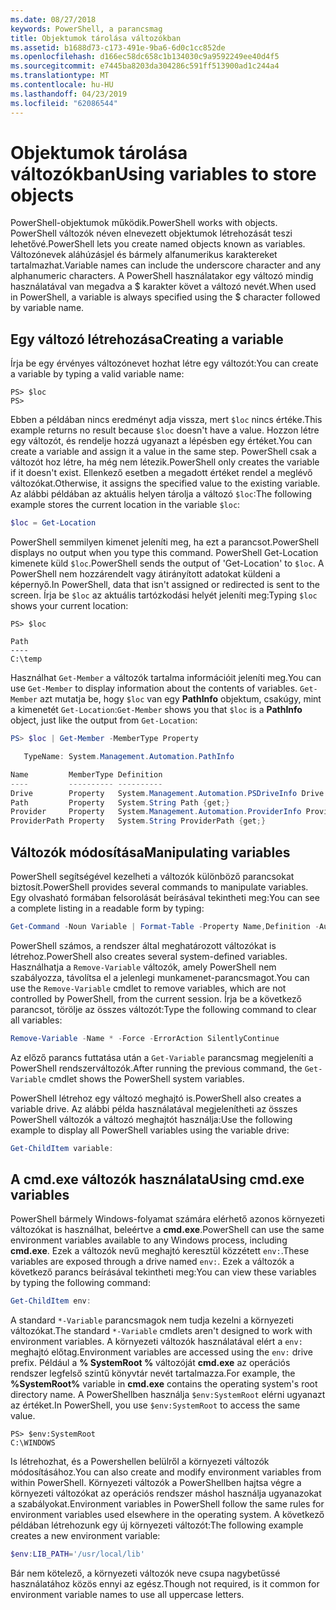 ```yaml
---
ms.date: 08/27/2018
keywords: PowerShell, a parancsmag
title: Objektumok tárolása változókban
ms.assetid: b1688d73-c173-491e-9ba6-6d0c1cc852de
ms.openlocfilehash: d166ec58dc658c1b134030c9a9592249ee40d4f5
ms.sourcegitcommit: e7445ba8203da304286c591ff513900ad1c244a4
ms.translationtype: MT
ms.contentlocale: hu-HU
ms.lasthandoff: 04/23/2019
ms.locfileid: "62086544"
---
```

# <a name="using-variables-to-store-objects"></a><span data-ttu-id="9993e-103">Objektumok tárolása változókban</span><span class="sxs-lookup"><span data-stu-id="9993e-103">Using variables to store objects</span></span>

<span data-ttu-id="9993e-104">PowerShell-objektumok működik.</span><span class="sxs-lookup"><span data-stu-id="9993e-104">PowerShell works with objects.</span></span> <span data-ttu-id="9993e-105">PowerShell változók néven elnevezett objektumok létrehozását teszi lehetővé.</span><span class="sxs-lookup"><span data-stu-id="9993e-105">PowerShell lets you create named objects known as variables.</span></span>
<span data-ttu-id="9993e-106">Változónevek aláhúzásjel és bármely alfanumerikus karaktereket tartalmazhat.</span><span class="sxs-lookup"><span data-stu-id="9993e-106">Variable names can include the underscore character and any alphanumeric characters.</span></span> <span data-ttu-id="9993e-107">A PowerShell használatakor egy változó mindig használatával van megadva a \$ karakter követ a változó nevét.</span><span class="sxs-lookup"><span data-stu-id="9993e-107">When used in PowerShell, a variable is always specified using the \$ character followed by variable name.</span></span>

## <a name="creating-a-variable"></a><span data-ttu-id="9993e-108">Egy változó létrehozása</span><span class="sxs-lookup"><span data-stu-id="9993e-108">Creating a variable</span></span>

<span data-ttu-id="9993e-109">Írja be egy érvényes változónevet hozhat létre egy változót:</span><span class="sxs-lookup"><span data-stu-id="9993e-109">You can create a variable by typing a valid variable name:</span></span>

```
PS> $loc
PS>
```

<span data-ttu-id="9993e-110">Ebben a példában nincs eredményt adja vissza, mert `$loc` nincs értéke.</span><span class="sxs-lookup"><span data-stu-id="9993e-110">This example returns no result because `$loc` doesn't have a value.</span></span> <span data-ttu-id="9993e-111">Hozzon létre egy változót, és rendelje hozzá ugyanazt a lépésben egy értéket.</span><span class="sxs-lookup"><span data-stu-id="9993e-111">You can create a variable and assign it a value in the same step.</span></span> <span data-ttu-id="9993e-112">PowerShell csak a változót hoz létre, ha még nem létezik.</span><span class="sxs-lookup"><span data-stu-id="9993e-112">PowerShell only creates the variable if it doesn't exist.</span></span>
<span data-ttu-id="9993e-113">Ellenkező esetben a megadott értéket rendel a meglévő változókat.</span><span class="sxs-lookup"><span data-stu-id="9993e-113">Otherwise, it assigns the specified value to the existing variable.</span></span> <span data-ttu-id="9993e-114">Az alábbi példában az aktuális helyen tárolja a változó `$loc`:</span><span class="sxs-lookup"><span data-stu-id="9993e-114">The following example stores the current location in the variable `$loc`:</span></span>

```powershell
$loc = Get-Location
```

<span data-ttu-id="9993e-115">PowerShell semmilyen kimenet jeleníti meg, ha ezt a parancsot.</span><span class="sxs-lookup"><span data-stu-id="9993e-115">PowerShell displays no output when you type this command.</span></span> <span data-ttu-id="9993e-116">PowerShell Get-Location kimenete küld `$loc`.</span><span class="sxs-lookup"><span data-stu-id="9993e-116">PowerShell sends the output of 'Get-Location' to `$loc`.</span></span> <span data-ttu-id="9993e-117">A PowerShell nem hozzárendelt vagy átirányított adatokat küldeni a képernyő.</span><span class="sxs-lookup"><span data-stu-id="9993e-117">In PowerShell, data that isn't assigned or redirected is sent to the screen.</span></span> <span data-ttu-id="9993e-118">Írja be `$loc` az aktuális tartózkodási helyét jeleníti meg:</span><span class="sxs-lookup"><span data-stu-id="9993e-118">Typing `$loc` shows your current location:</span></span>

```
PS> $loc

Path
----
C:\temp
```

<span data-ttu-id="9993e-119">Használhat `Get-Member` a változók tartalma információit jeleníti meg.</span><span class="sxs-lookup"><span data-stu-id="9993e-119">You can use `Get-Member` to display information about the contents of variables.</span></span> <span data-ttu-id="9993e-120">`Get-Member` azt mutatja be, hogy `$loc` van egy **PathInfo** objektum, csakúgy, mint a kimenetét `Get-Location`:</span><span class="sxs-lookup"><span data-stu-id="9993e-120">`Get-Member` shows you that `$loc` is a **PathInfo** object, just like the output from `Get-Location`:</span></span>

```powershell
PS> $loc | Get-Member -MemberType Property

   TypeName: System.Management.Automation.PathInfo

Name         MemberType Definition
----         ---------- ----------
Drive        Property   System.Management.Automation.PSDriveInfo Drive {get;}
Path         Property   System.String Path {get;}
Provider     Property   System.Management.Automation.ProviderInfo Provider {...
ProviderPath Property   System.String ProviderPath {get;}
```

## <a name="manipulating-variables"></a><span data-ttu-id="9993e-121">Változók módosítása</span><span class="sxs-lookup"><span data-stu-id="9993e-121">Manipulating variables</span></span>

<span data-ttu-id="9993e-122">PowerShell segítségével kezelheti a változók különböző parancsokat biztosít.</span><span class="sxs-lookup"><span data-stu-id="9993e-122">PowerShell provides several commands to manipulate variables.</span></span> <span data-ttu-id="9993e-123">Egy olvasható formában felsorolását beírásával tekintheti meg:</span><span class="sxs-lookup"><span data-stu-id="9993e-123">You can see a complete listing in a readable form by typing:</span></span>

```powershell
Get-Command -Noun Variable | Format-Table -Property Name,Definition -AutoSize -Wrap
```

<span data-ttu-id="9993e-124">PowerShell számos, a rendszer által meghatározott változókat is létrehoz.</span><span class="sxs-lookup"><span data-stu-id="9993e-124">PowerShell also creates several system-defined variables.</span></span> <span data-ttu-id="9993e-125">Használhatja a `Remove-Variable` változók, amely PowerShell nem szabályozza, távolítsa el a jelenlegi munkamenet-parancsmagot.</span><span class="sxs-lookup"><span data-stu-id="9993e-125">You can use the `Remove-Variable` cmdlet to remove variables, which are not controlled by PowerShell, from the current session.</span></span> <span data-ttu-id="9993e-126">Írja be a következő parancsot, törölje az összes változót:</span><span class="sxs-lookup"><span data-stu-id="9993e-126">Type the following command to clear all variables:</span></span>

```powershell
Remove-Variable -Name * -Force -ErrorAction SilentlyContinue
```

<span data-ttu-id="9993e-127">Az előző parancs futtatása után a `Get-Variable` parancsmag megjeleníti a PowerShell rendszerváltozók.</span><span class="sxs-lookup"><span data-stu-id="9993e-127">After running the previous command, the `Get-Variable` cmdlet shows the PowerShell system variables.</span></span>

<span data-ttu-id="9993e-128">PowerShell létrehoz egy változó meghajtó is.</span><span class="sxs-lookup"><span data-stu-id="9993e-128">PowerShell also creates a variable drive.</span></span> <span data-ttu-id="9993e-129">Az alábbi példa használatával megjelenítheti az összes PowerShell változók a változó meghajtót használja:</span><span class="sxs-lookup"><span data-stu-id="9993e-129">Use the following example to display all PowerShell variables using the variable drive:</span></span>

```powershell
Get-ChildItem variable:
```

## <a name="using-cmdexe-variables"></a><span data-ttu-id="9993e-130">A cmd.exe változók használata</span><span class="sxs-lookup"><span data-stu-id="9993e-130">Using cmd.exe variables</span></span>

<span data-ttu-id="9993e-131">PowerShell bármely Windows-folyamat számára elérhető azonos környezeti változókat is használhat, beleértve a **cmd.exe**.</span><span class="sxs-lookup"><span data-stu-id="9993e-131">PowerShell can use the same environment variables available to any Windows process, including **cmd.exe**.</span></span> <span data-ttu-id="9993e-132">Ezek a változók nevű meghajtó keresztül közzétett `env:`.</span><span class="sxs-lookup"><span data-stu-id="9993e-132">These variables are exposed through a drive named `env:`.</span></span> <span data-ttu-id="9993e-133">Ezek a változók a következő parancs beírásával tekintheti meg:</span><span class="sxs-lookup"><span data-stu-id="9993e-133">You can view these variables by typing the following command:</span></span>

```powershell
Get-ChildItem env:
```

<span data-ttu-id="9993e-134">A standard `*-Variable` parancsmagok nem tudja kezelni a környezeti változókat.</span><span class="sxs-lookup"><span data-stu-id="9993e-134">The standard `*-Variable` cmdlets aren't designed to work with environment variables.</span></span> <span data-ttu-id="9993e-135">A környezeti változók használatával elért a `env:` meghajtó előtag.</span><span class="sxs-lookup"><span data-stu-id="9993e-135">Environment variables are accessed using the `env:` drive prefix.</span></span> <span data-ttu-id="9993e-136">Például a **% SystemRoot %** változóját **cmd.exe** az operációs rendszer legfelső szintű könyvtár nevét tartalmazza.</span><span class="sxs-lookup"><span data-stu-id="9993e-136">For example, the **%SystemRoot%** variable in **cmd.exe** contains the operating system's root directory name.</span></span> <span data-ttu-id="9993e-137">A PowerShellben használja `$env:SystemRoot` elérni ugyanazt az értéket.</span><span class="sxs-lookup"><span data-stu-id="9993e-137">In PowerShell, you use `$env:SystemRoot` to access the same value.</span></span>

```
PS> $env:SystemRoot
C:\WINDOWS
```

<span data-ttu-id="9993e-138">Is létrehozhat, és a Powershellen belülről a környezeti változók módosításához.</span><span class="sxs-lookup"><span data-stu-id="9993e-138">You can also create and modify environment variables from within PowerShell.</span></span> <span data-ttu-id="9993e-139">Környezeti változók a PowerShellben hajtsa végre a környezeti változókat az operációs rendszer máshol használja ugyanazokat a szabályokat.</span><span class="sxs-lookup"><span data-stu-id="9993e-139">Environment variables in PowerShell follow the same rules for environment variables used elsewhere in the operating system.</span></span> <span data-ttu-id="9993e-140">A következő példában létrehozunk egy új környezeti változót:</span><span class="sxs-lookup"><span data-stu-id="9993e-140">The following example creates a new environment variable:</span></span>

```powershell
$env:LIB_PATH='/usr/local/lib'
```

<span data-ttu-id="9993e-141">Bár nem kötelező, a környezeti változók neve csupa nagybetűssé használatához közös ennyi az egész.</span><span class="sxs-lookup"><span data-stu-id="9993e-141">Though not required, is it common for environment variable names to use all uppercase letters.</span></span>
